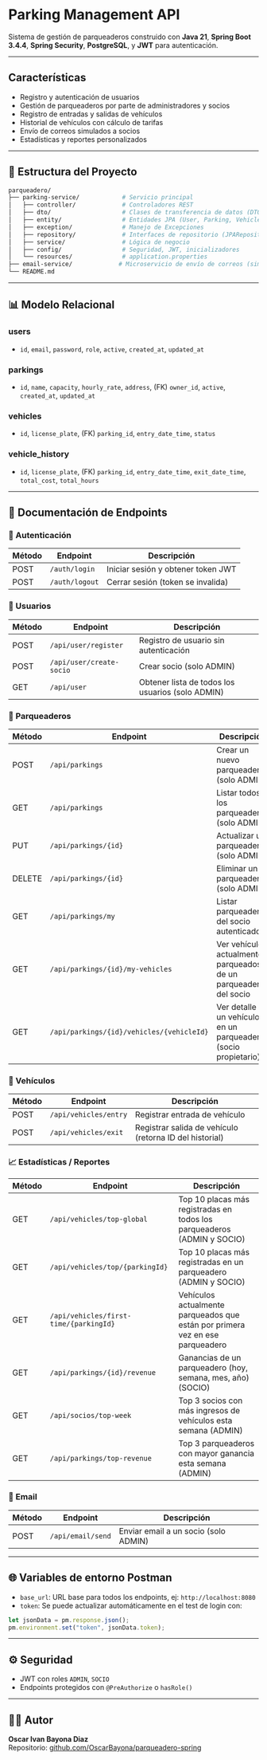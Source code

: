 # Parking Management API

Sistema de gestión de parqueaderos construido con **Java 21**, **Spring Boot 3.4.4**, **Spring Security**, **PostgreSQL**, y **JWT** para autenticación.

---

## Características
- Registro y autenticación de usuarios
- Gestión de parqueaderos por parte de administradores y socios
- Registro de entradas y salidas de vehículos
- Historial de vehículos con cálculo de tarifas
- Envío de correos simulados a socios
- Estadísticas y reportes personalizados

---

## 📂 Estructura del Proyecto
```bash
parqueadero/
├── parking-service/            # Servicio principal
│   ├── controller/             # Controladores REST
│   ├── dto/                    # Clases de transferencia de datos (DTOs)
│   ├── entity/                 # Entidades JPA (User, Parking, Vehicle, etc.)
│   ├── exception/              # Manejo de Excepciones
│   ├── repository/             # Interfaces de repositorio (JPARepository)
│   ├── service/                # Lógica de negocio
│   ├── config/                 # Seguridad, JWT, inicializadores
│   └── resources/              # application.properties
├── email-service/             # Microservicio de envío de correos (simulado)
└── README.md
```

---

## 📊 Modelo Relacional

### users
- `id`, `email`, `password`, `role`, `active`, `created_at`, `updated_at`

### parkings
- `id`, `name`, `capacity`, `hourly_rate`, `address`, (FK) `owner_id`, `active`, `created_at`, `updated_at`

### vehicles
- `id`, `license_plate`, (FK) `parking_id`, `entry_date_time`, `status`

### vehicle_history
- `id`, `license_plate`, (FK) `parking_id`, `entry_date_time`, `exit_date_time`, `total_cost`, `total_hours`

---

## 📘 Documentación de Endpoints

### 🔐 Autenticación
| Método | Endpoint           | Descripción |
|--------|---------------------|-------------|
| POST   | `/auth/login`       | Iniciar sesión y obtener token JWT |
| POST   | `/auth/logout`      | Cerrar sesión (token se invalida) |

### 👤 Usuarios
| Método | Endpoint                      | Descripción |
|--------|-------------------------------|-------------|
| POST   | `/api/user/register`          | Registro de usuario sin autenticación |
| POST   | `/api/user/create-socio`      | Crear socio (solo ADMIN) |
| GET    | `/api/user`                   | Obtener lista de todos los usuarios (solo ADMIN) |

### 🏢 Parqueaderos
| Método | Endpoint                         | Descripción |
|--------|----------------------------------|-------------|
| POST   | `/api/parkings`                  | Crear un nuevo parqueadero (solo ADMIN) |
| GET    | `/api/parkings`                  | Listar todos los parqueaderos (solo ADMIN) |
| PUT    | `/api/parkings/{id}`             | Actualizar un parqueadero (solo ADMIN) |
| DELETE | `/api/parkings/{id}`             | Eliminar un parqueadero (solo ADMIN) |
| GET    | `/api/parkings/my`               | Listar parqueaderos del socio autenticado |
| GET    | `/api/parkings/{id}/my-vehicles` | Ver vehículos actualmente parqueados de un parqueadero del socio |
| GET    | `/api/parkings/{id}/vehicles/{vehicleId}` | Ver detalle de un vehículo en un parqueadero (socio propietario) |

### 🚗 Vehículos
| Método | Endpoint              | Descripción |
|--------|------------------------|-------------|
| POST   | `/api/vehicles/entry`  | Registrar entrada de vehículo |
| POST   | `/api/vehicles/exit`   | Registrar salida de vehículo (retorna ID del historial) |

### 📈 Estadísticas / Reportes
| Método | Endpoint                                      | Descripción |
|--------|-----------------------------------------------|-------------|
| GET    | `/api/vehicles/top-global`                    | Top 10 placas más registradas en todos los parqueaderos (ADMIN y SOCIO) |
| GET    | `/api/vehicles/top/{parkingId}`               | Top 10 placas más registradas en un parqueadero (ADMIN y SOCIO) |
| GET    | `/api/vehicles/first-time/{parkingId}`        | Vehículos actualmente parqueados que están por primera vez en ese parqueadero |
| GET    | `/api/parkings/{id}/revenue`                  | Ganancias de un parqueadero (hoy, semana, mes, año) (SOCIO) |
| GET    | `/api/socios/top-week`                        | Top 3 socios con más ingresos de vehículos esta semana (ADMIN) |
| GET    | `/api/parkings/top-revenue`                   | Top 3 parqueaderos con mayor ganancia esta semana (ADMIN) |

### 📧 Email
| Método | Endpoint              | Descripción |
|--------|------------------------|-------------|
| POST   | `/api/email/send`      | Enviar email a un socio (solo ADMIN) |

---

## 🌐 Variables de entorno Postman
- `base_url`: URL base para todos los endpoints, ej: `http://localhost:8080`
- `token`: Se puede actualizar automáticamente en el test de login con:
```javascript
let jsonData = pm.response.json();
pm.environment.set("token", jsonData.token);
```

---

## ⚙️ Seguridad
- JWT con roles `ADMIN`, `SOCIO`
- Endpoints protegidos con `@PreAuthorize` o `hasRole()`

---

## 👨‍💻 Autor
**Oscar Ivan Bayona Diaz**  
Repositorio: [github.com/OscarBayona/parqueadero-spring](https://github.com/OscarBayona/parqueadero-spring)
